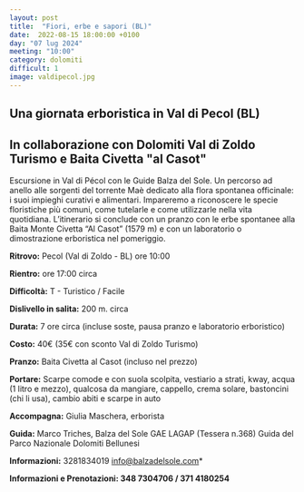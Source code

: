 ```yaml
---
layout: post
title:  "Fiori, erbe e sapori (BL)"
date:  2022-08-15 18:00:00 +0100
day: "07 lug 2024"
meeting: "10:00"
category: dolomiti 
difficult: 1
image: valdipecol.jpg
---
```


## Una giornata erboristica in Val di Pecol (BL)

## In collaborazione con Dolomiti Val di Zoldo Turismo e Baita Civetta "al Casot"

Escursione in Val di Pécol con le Guide Balza del Sole. Un percorso ad anello alle sorgenti del torrente Maè dedicato alla flora spontanea officinale: i suoi impieghi curativi e alimentari. Impareremo a riconoscere le specie floristiche più comuni, come tutelarle e come utilizzarle nella vita quotidiana. L’itinerario si conclude con un pranzo con le erbe spontanee alla Baita Monte Civetta “Al Casot” (1579 m) e con un laboratorio o dimostrazione erboristica nel pomeriggio.

**Ritrovo:** Pecol (Val di Zoldo - BL) ore 10:00

**Rientro:** ore 17:00 circa 

**Difficoltà:** T - Turistico / Facile

**Dislivello in salita:**  200 m. circa

**Durata:** 7 ore circa (incluse soste, pausa pranzo e laboratorio erboristico)

**Costo:** 40€ (35€ con sconto Val di Zoldo Turismo) 

**Pranzo:** Baita Civetta al Casot (incluso nel prezzo)

**Portare:** Scarpe comode e con suola scolpita, vestiario a strati, kway, acqua (1 litro e mezzo), qualcosa da mangiare, cappello, crema solare, bastoncini (chi li usa), cambio abiti e scarpe in auto

**Accompagna:** Giulia Maschera, erborista

**Guida:** Marco Triches, Balza del Sole GAE LAGAP (Tessera n.368)
Guida del Parco Nazionale Dolomiti Bellunesi

**Informazioni:**    3281834019    info@balzadelsole.com*

**Informazioni e Prenotazioni: 348 7304706 / 371 4180254**
  
